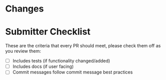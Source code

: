 <!-- 🎉🎉🎉 Thank you for the PR!!! 🎉🎉🎉 -->

# Changes

<!-- Describe your changes here- ideally you can get that description straight from
your descriptive commit message(s)! -->

# Submitter Checklist

These are the criteria that every PR should meet, please check them off as you review them:

- [ ] Includes tests (if functionality changed/added)
- [ ] Includes docs (if user facing)
- [ ] Commit messages follow commit message best practices
